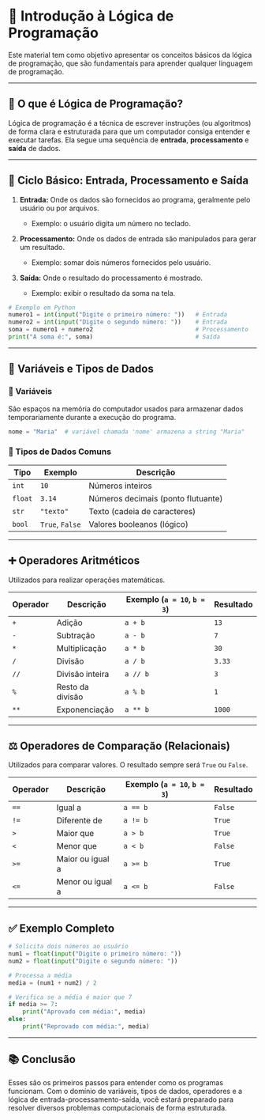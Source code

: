 # 📘 Introdução à Lógica de Programação

Este material tem como objetivo apresentar os conceitos básicos da lógica de programação, que são fundamentais para aprender qualquer linguagem de programação.

---

## 📌 O que é Lógica de Programação?

Lógica de programação é a técnica de escrever instruções (ou algoritmos) de forma clara e estruturada para que um computador consiga entender e executar tarefas. Ela segue uma sequência de **entrada**, **processamento** e **saída** de dados.

---

## 🔁 Ciclo Básico: Entrada, Processamento e Saída

1. **Entrada:** Onde os dados são fornecidos ao programa, geralmente pelo usuário ou por arquivos.

   * Exemplo: o usuário digita um número no teclado.

2. **Processamento:** Onde os dados de entrada são manipulados para gerar um resultado.

   * Exemplo: somar dois números fornecidos pelo usuário.

3. **Saída:** Onde o resultado do processamento é mostrado.

   * Exemplo: exibir o resultado da soma na tela.

```python
# Exemplo em Python
numero1 = int(input("Digite o primeiro número: "))   # Entrada
numero2 = int(input("Digite o segundo número: "))    # Entrada
soma = numero1 + numero2                             # Processamento
print("A soma é:", soma)                             # Saída
```

---

## 💾 Variáveis e Tipos de Dados

### 🔸 Variáveis

São espaços na memória do computador usados para armazenar dados temporariamente durante a execução do programa.

```python
nome = "Maria"  # variável chamada 'nome' armazena a string "Maria"
```

### 🔸 Tipos de Dados Comuns

| Tipo    | Exemplo         | Descrição                          |
| ------- | --------------- | ---------------------------------- |
| `int`   | `10`            | Números inteiros                   |
| `float` | `3.14`          | Números decimais (ponto flutuante) |
| `str`   | `"texto"`       | Texto (cadeia de caracteres)       |
| `bool`  | `True`, `False` | Valores booleanos (lógico)         |

---

## ➕ Operadores Aritméticos

Utilizados para realizar operações matemáticas.

| Operador | Descrição        | Exemplo (`a = 10`, `b = 3`) | Resultado |
| -------- | ---------------- | --------------------------- | --------- |
| `+`      | Adição           | `a + b`                     | `13`      |
| `-`      | Subtração        | `a - b`                     | `7`       |
| `*`      | Multiplicação    | `a * b`                     | `30`      |
| `/`      | Divisão          | `a / b`                     | `3.33`    |
| `//`     | Divisão inteira  | `a // b`                    | `3`       |
| `%`      | Resto da divisão | `a % b`                     | `1`       |
| `**`     | Exponenciação    | `a ** b`                    | `1000`    |

---

## ⚖️ Operadores de Comparação (Relacionais)

Utilizados para comparar valores. O resultado sempre será `True` ou `False`.

| Operador | Descrição        | Exemplo (`a = 10`, `b = 3`) | Resultado |
| -------- | ---------------- | --------------------------- | --------- |
| `==`     | Igual a          | `a == b`                    | `False`   |
| `!=`     | Diferente de     | `a != b`                    | `True`    |
| `>`      | Maior que        | `a > b`                     | `True`    |
| `<`      | Menor que        | `a < b`                     | `False`   |
| `>=`     | Maior ou igual a | `a >= b`                    | `True`    |
| `<=`     | Menor ou igual a | `a <= b`                    | `False`   |

---

## ✅ Exemplo Completo

```python
# Solicita dois números ao usuário
num1 = float(input("Digite o primeiro número: "))
num2 = float(input("Digite o segundo número: "))

# Processa a média
media = (num1 + num2) / 2

# Verifica se a média é maior que 7
if media >= 7:
    print("Aprovado com média:", media)
else:
    print("Reprovado com média:", media)
```

---

## 📚 Conclusão

Esses são os primeiros passos para entender como os programas funcionam. Com o domínio de variáveis, tipos de dados, operadores e a lógica de entrada-processamento-saída, você estará preparado para resolver diversos problemas computacionais de forma estruturada.